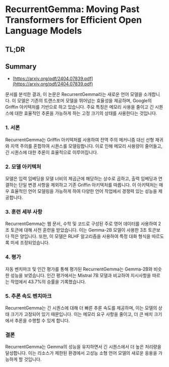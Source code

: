 # RecurrentGemma: Moving Past Transformers for Efficient Open Language Models
## TL;DR
## Summary
- [https://arxiv.org/pdf/2404.07839.pdf](https://arxiv.org/pdf/2404.07839.pdf)

문서를 분석한 결과, 이 논문은 RecurrentGemma라는 새로운 언어 모델을 소개합니다. 이 모델은 기존의 트랜스포머 모델을 뛰어넘는 효율성을 제공하며, Google의 Griffin 아키텍처를 기반으로 하고 있습니다. 주요 특징은 메모리 사용을 줄이고 긴 시퀀스에 대한 효율적인 추론을 가능하게 하는 고정 크기의 상태를 사용한다는 것입니다.

### 1. 서론
RecurrentGemma는 Griffin 아키텍처를 사용하여 전역 주의 메커니즘 대신 선형 재귀와 지역 주의를 혼합하여 시퀀스를 모델링합니다. 이로 인해 메모리 사용량이 줄어들고, 긴 시퀀스에 대한 추론이 효율적으로 이루어집니다.

### 2. 모델 아키텍처
모델은 입력 임베딩을 모델 너비의 제곱근에 해당하는 상수로 곱하고, 출력 임베딩과 연결하는 단일 변경 사항을 제외하고 기존 Griffin 아키텍처를 따릅니다. 이 아키텍처는 매우 효율적인 언어 모델링을 가능하게 하여 다양한 언어 작업에서 경쟁력 있는 성능을 제공합니다.

### 3. 훈련 세부 사항
RecurrentGemma는 웹 문서, 수학 및 코드로 구성된 주로 영어 데이터를 사용하여 2조 토큰에 대해 사전 훈련을 받았습니다. 이는 Gemma-2B 모델이 사용한 3조 토큰보다 적은 양입니다. 또한, 이 모델은 RLHF 알고리즘을 사용하여 특정 대화 형식을 따르도록 미세 조정되었습니다.

### 4. 평가
자동 벤치마크 및 인간 평가를 통해 평가된 RecurrentGemma는 Gemma-2B와 비슷한 성능을 보였습니다. 인간 평가에서는 Mistral 7B 모델과 비교하여 지시사항을 따르는 작업에서 43.7%의 승률을 기록했습니다.

### 5. 추론 속도 벤치마크
RecurrentGemma는 긴 시퀀스에 대해 더 빠른 추론 속도를 제공하며, 이는 모델의 상태 크기가 고정되어 있기 때문입니다. 이는 메모리 요구 사항을 줄이고, 더 큰 배치 크기에서 추론을 수행할 수 있게 합니다.

### 결론
RecurrentGemma는 Gemma의 성능을 유지하면서 긴 시퀀스에서 더 높은 처리량을 달성합니다. 이는 리소스가 제한된 환경에서 고성능 소형 언어 모델의 새로운 응용을 가능하게 할 것입니다.